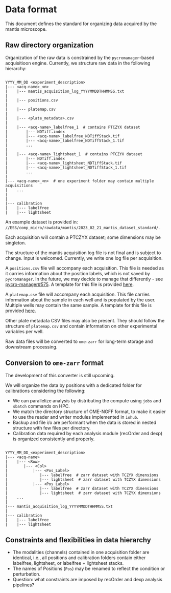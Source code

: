 
# Data format 

This document defines the standard for organizing data acquired by the mantis microscope.

## Raw directory organization 

Organization of the raw data is constrained by the `pycromanager`-based acquisitioon engine. Currently, we structure raw data in the following hierarchy:

```text

YYYY_MM_DD <experiment_description>
|--- <acq-name>_<n>
|    |--- mantis_acquisition_log_YYYYMMDDTHHMMSS.txt
|
|    |--- positions.csv
|
|    |--- platemap.csv
|
|    |--- <plate_metadata>.csv
|
|    |--- <acq-name>_labelfree_1  # contains PTCZYX dataset
|        |--- NDTiff.index
|        |--- <acq-name>_labelfree_NDTiffStack.tif
|        |--- <acq-name>_labelfree_NDTiffStack_1.tif
|        ...
|
|    |--- <acq-name>_lightsheet_1  # contains PTCZYX dataset
|        |--- NDTiff.index
|        |--- <acq-name>_lightsheet_NDTiffStack.tif
|        |--- <acq-name>_lightsheet_NDTiffStack_1.tif
|        ...
|
|--- <acq-name>_<n>  # one experiment folder may contain multiple acquisitions
|    ...
|
|
|--- calibration
|    |--- labelfree
|    |--- lightsheet

```

An example dataset is provided in: `//ESS/comp_micro/rawdata/mantis/2023_02_21_mantis_dataset_standard/`.

Each acquisition will contain a PTCZYX dataset; some dimensions may be singleton.

The structure of the mantis acquisition log file is not final and is subject to change. Input is welcomed. Currently, we write one log file per acquisition.

A `positions.csv` file will accompany each acquisition. This file is needed as it carries information about the position labels, which is not saved by `pycromanager`. In the future, we may decide to manage that differently - see [pycro-manager#575](https://github.com/micro-manager/pycro-manager/issues/575). A template for this file is provided [here](positions.csv).

A `platemap.csv` file will accompany each acquisition. This file carries information about the sample in each well and is populated by the user. Multiple wells may contain the same sample. A template for this file is provided [here](platemap.csv).

Other plate metadata CSV files may also be present. They should follow the structure of `platemap.csv` and contain information on other experimental variables per well.

Raw data files will be converted to `ome-zarr` for long-term storage and downstream processing.

## Conversion to `ome-zarr` format

The development of this converter is still upcoming. 

We will organize the data by positions with a dedicated folder for calibrations considering the following:

* We can parallelize analysis by distributing the compute using `jobs` and `sbatch` commands on HPC.
* We match the directory structure of OME-NGFF format, to make it easier to use the reader and writer modules implemented in `iohub`.
* Backup and file i/o are performant when the data is stored in nested structure with few files per directory.
* Calibration data required by each analysis module (recOrder and dexp) is organized consistently and properly.

```text

YYYY_MM_DD_<experiment_description>
|--- <acq-name>
|    |--- <Row>
|       |--- <Col>
|           |--- <Pos_Label> 
|              |--- labelfree  # zarr dataset with TCZYX dimensions
|              |--- lightsheet  # zarr dataset with TCZYX dimensions
|           |--- <Pos_Label>  
|              |--- labelfree  # zarr dataset with TCZYX dimensions
|              |--- lightsheet  # zarr dataset with TCZYX dimensions
|    ...
|
|--- mantis_acquisition_log_YYYYMMDDTHHMMSS.txt
|
|--- calibration
|    |--- labelfree
|    |--- lightsheet

```

## Constraints and flexibilities in data hierarchy

* The modalities (channels) contained in one acquisition folder are identical, i.e., all positions and calibration folders contain either labelfree, lightsheet, or labelfree + lightsheet stacks.
* The names of Positions (`Pos`) may be renamed to reflect the condition or perturbation.
* Question: what constraints are imposed by recOrder and dexp analysis pipelines?